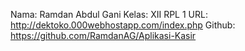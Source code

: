 Nama: Ramdan Abdul Gani
Kelas: XII RPL 1
URL: http://dektoko.000webhostapp.com/index.php
Github: https://github.com/RamdanAG/Aplikasi-Kasir
